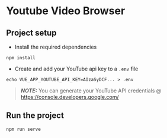 # Youtube Video Browser

## Project setup
- Install the required dependencies
```
npm install
```
- Create and add your YouTube api key to a `.env` file
```
echo VUE_APP_YOUTUBE_API_KEY=AIzaSyDCF... > .env
```
> **_NOTE:_** You can generate your YouTube API credentials @ https://console.developers.google.com/

## Run the project
```
npm run serve
```
